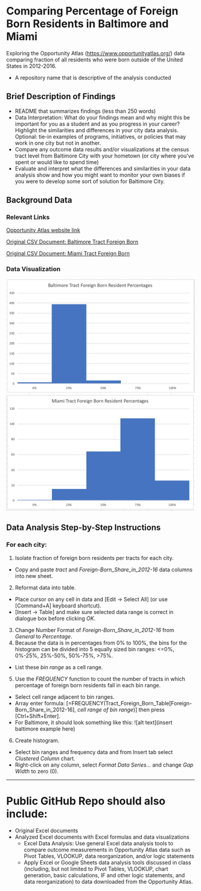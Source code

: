 # Comparing Percentage of Foreign Born Residents in Baltimore and Miami 
Exploring the Opportunity Atlas (https://www.opportunityatlas.org/) data comparing fraction of all residents who were born outside of the United States in 2012-2016.
* A repository name that is descriptive of the analysis conducted

## Brief Description of Findings 
* README that summarizes findings (less than 250 words)
* Data Interpretation: What do your findings mean and why might this be important for you as a student and as you progress in your career? Highlight the similarities and differences in your city data analysis. Optional: tie-in examples of programs, initiatives, or policies that may work in one city but not in another.
* Compare any outcome data results and/or visualizations at the census tract level from Baltimore City with your hometown (or city where you’ve spent or would like to spend time) 
* Evaluate and interpret what the differences and similarities in your data analysis show and how you might want to monitor your own biases if you were to develop some sort of solution for Baltimore City.

## Background Data 
### Relevant Links
[Opportunity Atlas website link](https://www.opportunityatlas.org/)

[Original CSV Document: Baltimore Tract Foreign Born](https://github.com/CamilaCamacho/comparing_baltimore_miami_foreign-born/blob/master/baltimore_shown_tract_foreign_share2016.csv)

[Original CSV Document: Miami Tract Foreign Born](https://github.com/CamilaCamacho/comparing_baltimore_miami_foreign-born/blob/master/miami_shown_tract_foreign_share2016.csv)

### Data Visualization
![alt text](https://github.com/CamilaCamacho/comparing_baltimore_miami_foreign-born/blob/master/Baltimore%20Histogram.png)
![alt text](https://github.com/CamilaCamacho/comparing_baltimore_miami_foreign-born/blob/master/Miami%20Histogram.png)

## Data Analysis Step-by-Step Instructions
### For each city:
1. Isolate fraction of foreign born residents per tracts for each city.
  * Copy and paste *tract* and *Foreign-Born_Share_in_2012-16* data columns into new sheet.
2. Reformat data into table.
  * Place cursor on any cell in data and [Edit -> Select All] (or use [Command+A] keyboard shortcut).
  * [Insert -> Table] and make sure selected data range is correct in dialogue box before clicking *OK*.
3. Change Number Format of *Foreign-Born_Share_in_2012-16* from _General_ to _Percentage_.
4. Because the data is in percentages from 0% to 100%, the bins for the histogram can be divided into 5 equally sized bin ranges: <=0%, 0%-25%, 25%-50%, 50%-75%, >75%.
  * List these _bin range_ as a cell range. 
5. Use the *FREQUENCY* function to count the number of tracts in which percentage of foreign born residents fall in each bin range.
  * Select cell range adjacent to bin ranges. 
  * Array enter formula: [=FREQUENCY(Tract_Foreign_Born_Table[Foreign-Born_Share_in_2012-16], _cell range of bin range_)] then press [Ctrl+Shift+Enter].
  * For Baltimore, it should look something like this: ![alt text](insert baltimore example here)
6. Create histogram.
  * Select bin ranges and frequency data and from Insert tab select *Clustered Column* chart.
  * Right-click on any column, select *Format Data Series...* and change *Gap Width* to zero (0).

---

# Public GitHub Repo should also include:
* Original Excel documents
* Analyzed Excel documents with Excel formulas and data visualizations
  * Excel Data Analysis: Use general Excel data analysis tools to compare outcome measurements in Opportunity Atlas data such as Pivot Tables, VLOOKUP, data reorganization, and/or logic statements
  * Apply Excel or Google Sheets data analysis tools discussed in class (including, but not limited to Pivot Tables, VLOOKUP, chart generation, basic calculations, IF and other logic statements, and data reorganization) to data downloaded from the Opportunity Atlas.
